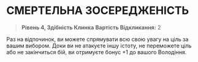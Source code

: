 ﻿# СМЕРТЕЛЬНА ЗОСЕРЕДЖЕНІСТЬ

> **Рівень 4, Здібність Клинка**
> **Вартість Відкликання:** 2

Раз на відпочинок, ви можете спрямувати всю свою увагу на ціль за вашим вибором. Доки ви не атакуєте іншу істоту, не переможете ціль або не закінчиться бій, ви отримуєте бонус +1 до вашого Володіння.